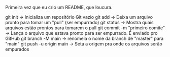 Primeira vez que eu crio um README, que loucura.

git init -> Inicializa um repositório Git vazio
git add -> Deixa um arquivo pronto para tomar um "pull" (ser empurrado)
git status -> Mostra quais arquivos estão prontos para tomarem o pull
git commit -m "primeiro comite" -> Lança o arquivo que estava pronto para ser empurrado. É enviado pro GitHub
git branch -M main -> renomeia o nome da branch de "master" para "main"
git push -u origin main -> Seta a origem pra onde os arquivos serão empurados